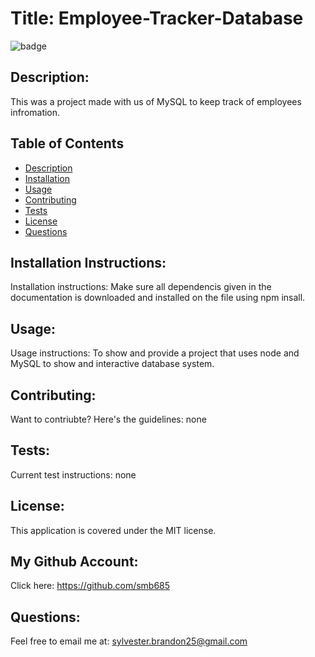 # Title: Employee-Tracker-Database 
![badge](https://img.shields.io/badge/license-MIT-darkred)

## Description:

This was a project made with us of MySQL to keep track of employees infromation.

## Table of Contents
- [Description](#description)
- [Installation](#installation)
- [Usage](#usage)
- [Contributing](#contributing)
- [Tests](#tests)
- [License](#license)
- [Questions](#questions)

## Installation Instructions:
Installation instructions: Make sure all dependencis given in the documentation  is downloaded and installed on the file using npm insall.

## Usage:
Usage instructions: To show and provide a project that uses node and MySQL to show and interactive database system.

## Contributing:
Want to contriubte? Here's the guidelines: none

## Tests:
Current test instructions: none

## License:
This application is covered under the MIT license. 

## My Github Account:
  Click here: https://github.com/smb685

  ## Questions:
  Feel free to email me at: sylvester.brandon25@gmail.com
